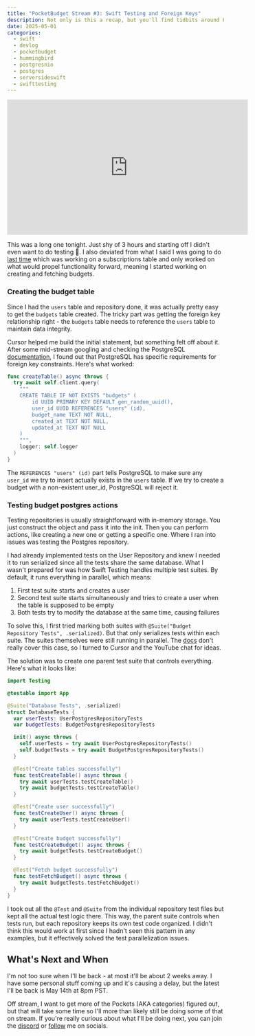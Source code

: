 ```yaml
---
title: "PocketBudget Stream #3: Swift Testing and Foreign Keys"
description: Not only is this a recap, but you'll find tidbits around PostgreSQL and Swift Testing.
date: 2025-05-01
categories:
  - swift
  - devlog
  - pocketbudget
  - hummingbird
  - postgresnio
  - postgres
  - serversideswift
  - swifttesting
---
```


<iframe width="560" height="315" src="https://www.youtube.com/embed/j1VlHVkFy8A?si=mbVqUgnRJCKVfjjM" title="YouTube video player" frameborder="0" allow="accelerometer; autoplay; clipboard-write; encrypted-media; gyroscope; picture-in-picture; web-share" referrerpolicy="strict-origin-when-cross-origin" allowfullscreen></iframe>

This was a long one tonight. Just shy of 3 hours and starting off I didn't even want to do testing 😬. I also deviated from what I said I was going to do [last time](/posts/2025/04/27-1751-pocket-budget/#whats-next) which was working on a subscriptions table and only worked on what would propel functionality forward, meaning I started working on creating and fetching budgets. 

### Creating the budget table

Since I had the `users` table and repository done, it was actually pretty easy to get the `budgets` table created. The tricky part was getting the foreign key relationship right - the `budgets` table needs to reference the `users` table to maintain data integrity.

Cursor helped me build the initial statement, but something felt off about it. After some mid-stream googling and checking the PostgreSQL [documentation](https://www.postgresql.org/docs/17/ddl-constraints.html#DDL-CONSTRAINTS-FK), I found out that PostgreSQL has specific requirements for foreign key constraints. Here's what worked:

```swift
func createTable() async throws {
  try await self.client.query(
    """
    CREATE TABLE IF NOT EXISTS "budgets" (
        id UUID PRIMARY KEY DEFAULT gen_random_uuid(),
        user_id UUID REFERENCES "users" (id),
        budget_name TEXT NOT NULL,
        created_at TEXT NOT NULL,
        updated_at TEXT NOT NULL
    )
    """,
    logger: self.logger
  )
}
```

The `REFERENCES "users" (id)` part tells PostgreSQL to make sure any `user_id` we try to insert actually exists in the `users` table. If we try to create a budget with a non-existent user_id, PostgreSQL will reject it.

### Testing budget postgres actions

Testing repositories is usually straightforward with in-memory storage. You just construct the object and pass it into the init. Then you can perform actions, like creating a new one or getting a specific one. Where I ran into issues was testing the Postgres repository. 

I had already implemented tests on the User Repository and knew I needed it to run serialized since all the tests share the same database. What I wasn't prepared for was how Swift Testing handles multiple test suites. By default, it runs everything in parallel, which means:

1. First test suite starts and creates a user
2. Second test suite starts simultaneously and tries to create a user when the table is supposed to be empty
3. Both tests try to modify the database at the same time, causing failures

To solve this, I first tried marking both suites with `@Suite("Budget Repository Tests", .serialized)`. But that only serializes tests within each suite. The suites themselves were still running in parallel. The [docs](https://developer.apple.com/documentation/testing/parallelizationtrait) don't really cover this case, so I turned to Cursor and the YouTube chat for ideas.

The solution was to create one parent test suite that controls everything. Here's what it looks like:

```swift
import Testing

@testable import App

@Suite("Database Tests", .serialized)
struct DatabaseTests {
  var userTests: UserPostgresRepositoryTests
  var budgetTests: BudgetPostgresRepositoryTests

  init() async throws {
    self.userTests = try await UserPostgresRepositoryTests()
    self.budgetTests = try await BudgetPostgresRepositoryTests()
  }

  @Test("Create tables successfully")
  func testCreateTable() async throws {
    try await userTests.testCreateTable()
    try await budgetTests.testCreateTable()
  }

  @Test("Create user successfully")
  func testCreateUser() async throws {
    try await userTests.testCreateUser()
  }

  @Test("Create budget successfully")
  func testCreateBudget() async throws {
    try await budgetTests.testCreateBudget()
  }

  @Test("Fetch budget successfully")
  func testFetchBudget() async throws {
    try await budgetTests.testFetchBudget()
  }
}
```

I took out all the `@Test` and `@Suite` from the individual repository test files but kept all the actual test logic there. This way, the parent suite controls when tests run, but each repository keeps its own test code organized. I didn't think this would work at first since I hadn't seen this pattern in any examples, but it effectively solved the test parallelization issues.

## What's Next and When

I'm not too sure when I'll be back - at most it'll be about 2 weeks away. I have some personal stuff coming up and it's causing a delay, but the latest I'll be back is May 14th at 8pm PST.

Off stream, I want to get more of the Pockets (AKA categories) figured out, but that will take some time so I'll more than likely still be doing some of that on stream. If you're really curious about what I'll be doing next, you can join the [discord](https://discord.gg/HD3KjkMPgh) or [follow](/follow) me on socials.